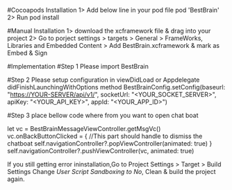 #Cocoapods Installation
1> Add below line in your pod file
pod 'BestBrain'
2> Run pod install

#Manual Installation
1> download the xcframework file & drag into your project
2> Go to porject settings > targets > General > FrameWorks, Libraries and Embedded Content > Add BestBrain.xcframework & mark as Embed & Sign

#Implementation
#Step 1
Please import BestBrain

#Step 2
Please setup configuration in viewDidLoad or Appdelegate didFinishLaunchingWithOptions method
 BestBrainConfig.setConfig(baseurl: "<https://YOUR-SERVER/api/v1/>", socketUrl: "<YOUR_SOCKET_SERVER>", apiKey: "<YOUR_API_KEY>", appId: "<YOUR_APP_ID>")

#Step 3
place bellow code where from you want to open chat boat

let vc = BestBrainMessageViewController.getMsgVc()
        vc.onBackButtonClicked = {
        //This part should handle to dismiss the chatboat
            self.navigationController?.popViewController(animated: true)
        }
        self.navigationController?.pushViewController(vc, animated: true)


If you still getting error ininstallation,Go to Project Settings > Target > Build Settings  Change *User Script Sandboxing to No*, Clean & build the project again.

